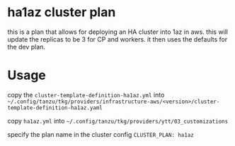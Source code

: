 # ha1az cluster plan

this is a plan that allows for deploying an HA cluster into 1az in aws. this will update the replicas to be 3 for CP and workers. it then uses the defaults for the dev plan.


# Usage 

copy the `cluster-template-definition-ha1az.yml` into `~/.config/tanzu/tkg/providers/infrastructure-aws/<version>/cluster-template-definition-ha1az.yaml` 

copy `ha1az.yml` into `~/.config/tanzu/tkg/providers/ytt/03_customizations` 

specify the plan name in the cluster config `CLUSTER_PLAN: ha1az`
